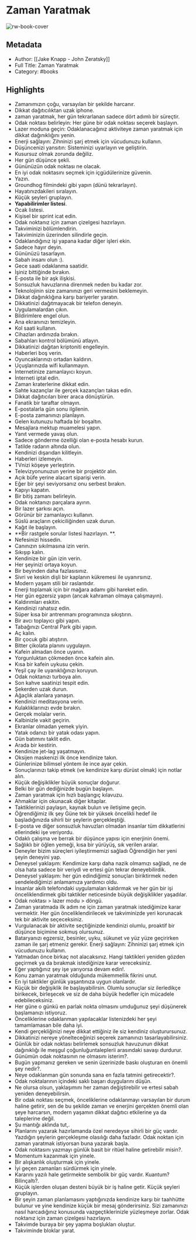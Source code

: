 # Zaman Yaratmak

![rw-book-cover](https://readwise-assets.s3.amazonaws.com/media/uploaded_book_covers/profile_406868/f11a3567-41a1-4fd4-accb-147e728fd9ab.jpg)

## Metadata
- Author: [[Jake Knapp - John Zeratsky]]
- Full Title: Zaman Yaratmak
- Category: #books

## Highlights
- Zamanımızın çoğu, varsayılan bir şekilde harcanır.
- Dikkat dağıtıcılıktan uzak iphone.
- zaman yaratmak, her gün tekrarlanan sadece dört adımlı bir süreçtir.
- Odak noktası belirleyin: Her güne bir odak noktası seçerek başlayın.
- Lazer moduna geçin: Odaklanacağınız aktiviteye zaman yaratmak için dikkat dağınıklığını yenin.
- Enerji sağlayın: Zihninizi şarj etmek için vücudunuzu kullanın.
- Düşüncenizi yansıtın: Sisteminizi uyarlayın ve geliştirin.
- Kusursuz olmak zorunda değiliz.
- Her gün düşünce şekli.
- Gününüzün odak noktası ne olacak.
- En iyi odak noktasını seçmek için içgüdülerinize güvenin.
- Yazın.
- Groundhog filmindeki gibi yapın (dünü tekrarlayın).
- Hayatınızdakileri sıralayın.
- Küçük şeyleri gruplayın.
- **Yapabilirimler listesi**.
- Ocak listesi.
- Kişisel bir sprint icat edin.
- Odak noktanız için zaman çizelgesi hazırlayın.
- Takviminizi bölümlendirin.
- Takviminizin üzerinden silindirle geçin.
- Odaklandığınız işi yapana kadar diğer işleri ekin.
- Sadece hayır deyin.
- Gününüzü tasarlayın.
- Sabah insanı olun :).
- Gece saati odaklanma saatidir.
- İşiniz bittiğinde bırakın.
- E-posta ile bir aşk ilişkisi.
- Sonsuzluk havuzlarına direnmek neden bu kadar zor.
- Teknolojinin size zamanınızı geri vermesini beklemeyin.
- Dikkat dağınıklığına karşı bariyerler yaratın.
- Dikkatinizi dağıtmayacak bir telefon deneyin.
- Uygulamalardan çıkın.
- Bildirimlere engel olun.
- Ana ekranınızı temizleyin.
- Kol saati kullanın.
- Cihazları ardınızda bırakın.
- Sabahları kontrol bölümünü atlayın.
- Dikkatinizi dağıtan kriptoniti engelleyin.
- Haberleri boş verin.
- Oyuncaklarınızı ortadan kaldırın.
- Uçuşlarınızda wifi kullanmayın.
- İnternetinize zamanlayıcı koyun.
- İnterneti iptal edin.
- Zaman kraterlerine dikkat edin.
- Sahte kazançlar ile gerçek kazançları takas edin.
- Dikkat dağıtıcıları birer araca dönüştürün.
- Fanatik bir taraftar olmayın.
- E-postalarla gün sonu ilgilenin.
- E-posta zamanınızı planlayın.
- Gelen kutunuzu haftada bir boşaltın.
- Mesajlara mektup muamelesi yapın.
- Yanıt vermede yavaş olun.
- Sadece gönderme özelliği olan e-posta hesabı kurun.
- Tatilde radarın altında olun.
- Kendinizi dışarıdan kilitleyin.
- Haberleri izlemeyin.
- TVnizi köşeye yerleştirin.
- Televizyonunuzun yerine bir projektör alın.
- Açık büfe yerine alacart siparişi verin.
- Eğer bir şeyi seviyorsanız onu serbest bırakın.
- Kapıyı kapatın.
- Bir bitiş zamanı belirleyin.
- Odak noktanızı parçalara ayırın.
- Bir lazer şarkısı açın.
- Görünür bir zamanlayıcı kullanın.
- Süslü araçların çekiciliğinden uzak durun.
- Kağıt ile başlayın.
- **Bir rastgele sorular listesi hazırlayın. **.
- Nefesinizi hissedin.
- Canınızın sıkılmasına izin verin.
- Sıkışıp kalın.
- Kendinize bir gün izin verin.
- Her şeyinizi ortaya koyun.
- Bir beyinden daha fazlasısınız.
- Sivri ve keskin dişli bir kaplanın kükremesi ile uyanırsınız.
- Modern yaşam stili bir raslantıdır.
- Enerji toplamak için bir mağara adamı gibi hareket edin.
- Her gün egzersiz yapın (ancak kahraman olmaya çalışmayın).
- Kaldırımları eskitin.
- Kendinizi rahatsız edin.
- Süper kısa bir antrenmanı programınıza sıkıştırın.
- Bir avcı toplayıcı gibi yapın.
- Tabağınızı Central Park gibi yapın.
- Aç kalın.
- Bir çocuk gibi atıştırın.
- Bitter çikolata planını uygulayın.
- Kafein almadan önce uyanın.
- Yorgunluktan çökmeden önce kafein alın.
- Kısa bir kafein uykusu çekin.
- Yeşil çay ile uyanıklığınızı koruyun.
- Odak noktanızı turboya alın.
- Son kahve saatinizi tespit edin.
- Şekerden uzak durun.
- Ağaçlık alanlara yanaşın.
- Kendinizi meditasyona verin.
- Kulaklıklarınızı evde bırakın.
- Gerçek molalar verin.
- Kalbinizle vakit geçirin.
- Ekranlar olmadan yemek yiyin.
- Yatak odanızı bir yatak odası yapın.
- Gün batımını taklit edin.
- Arada bir kestirin.
- Kendinize jet-lag yaşatmayın.
- Oksijen maskenizi ilk önce kendinize takın.
- Günlerinize bilimsel yöntem ile ince ayar çekin.
- Sonuçlarınızı takip etmek (ve kendinize karşı dürüst olmak) için notlar alın.
- Küçük değişiklikler büyük sonuçlar doğurur.
- Belki bir gün dediğinizde bugün başlayın.
- Zaman yaratmak için hızlı başlangıç kılavuzu.
- Ahmaklar için okunacak diğer kitaplar.
- Taktiklerinizi paylaşın, kaynak bulun ve iletişime geçin.
- Öğrendiğimiz ilk şey Güne tek bir yüksek öncelikli hedef ile başladığınızda sihirli bir şeylerin gerçekleştiği.
- E-posta ve diğer sonsuzluk havuzları olmadan insanlar tüm dikkatlerini ellerindeki işe veriyordu.
- Odaklı çalışma ve berrak bir düşünce yapısı için enerjinin önemi.
- Sağlıklı bir öğlen yemeği, kısa bir yürüyüş, sık verilen aralar.
- Deneyler bizim süreçleri iyileştirmemizi sağladı Öğrendiğin her yeni şeyin deneyini yap.
- Deneysel yaklaşım: Kendimize karşı daha nazik olmamızı sağladı, ne de olsa hata sadece bir veriydi ve ertesi gün tekrar deneyebilirdik.
- Deneysel yaklaşım: her gün edindiğimiz sonuçları biriktirmek neden sendelediğimizi anlamamıza yardımcı oldu.
- İnsanlar akıllı telefondaki uygulamaları kaldırmak ve her gün bir işi önceliklendirmek gibi taktikler neticesinde büyük değişiklikler yaşadılar.
- Odak noktası > lazer modu > döngü.
- Zaman yaratmada ilk adım ne için zaman yaratmak istediğimize karar vermektir. Her gün önceliklendirilecek ve takviminizde yeri korunacak tek bir aktivite seçeceksiniz.
- Vurgulanacak bir aktivite seçtiğinizde kendinizi olumlu, proaktif bir düşünce biçimine sokmuş olursunuz.
- Bataryanızı egzersiz, besinler, uyku, sükunet ve yüz yüze geçirirken zaman ile şarj etmeniz gerekir. Enerji sağlayın: Zihninizi şarj etmek için vücudunuzu kullanın.
- Yatmadan önce birkaç not alacaksınız. Hangi taktikleri yeniden gözden geçirmek ya da bırakmak istediğinize karar vereceksiniz.
- Eğer yaptığınız şey işe yarıyorsa devam edin!.
- Konu zaman yaratmak olduğunda mükemmellik fikrini unut.
- En iyi taktikler günlük yaşantınıza uygun olanlardır.
- Küçük bir değişiklik ile başlayabilirsin. Olumlu sonuçlar siz ilerledikçe birikecek, birleşecek ve siz de daha büyük hedefler için mücadele edebileceksiniz.
- Her güne o günkü en parlak nokta olmasını umduğunuz şeyi düşünerek başlamanızı istiyoruz.
- Önceliklerine odaklanman yapılacaklar listenizdeki her şeyi tamamlamasan bile daha iyi.
- Kendi gerçekliğinizi neye dikkat ettiğiniz ile siz kendiniz oluşturursunuz.
- Dikkatinizi nereye yönelteceğinizi seçerek zamanınızı tasarlayabilirsiniz.
- Günlük bir odak noktası belirlemek sonsuzluk havuzunun dikkat dağınıklığı ile meşgul çoğunluğuntaleplerii arasındaki savaşı durdurur.
- Günümün odak noktasının ne olmasını isterim?.
- Bugün yapmanız gereken ve senin üzerinizde baskı oluşturan en önemli şey nedir?.
- Neye odaklanman gün sonunda sana en fazla tatmini getirecektir?.
- Odak noktalarının içindeki saklı başarı duygularını düşün.
- Ne olursa olsun, yaklaşımını her zaman değiştirebilir ve ertesi sabah yeniden deneyebilirsin.
- Bir odak noktası seçmek, önceliklerine odaklanmayı varsayılan bir durum haline getirir, sen de bu şekilde zaman ve enerjini gerçekten önemli olan şeye harcarsın, modern yaşamın dikkat dağıtıcı etkilerine ya da taleplerine değil.
- Şu mantığı aklında tut,.
- Planlarını yazarak hazırlamanda özel neredeyse sihirli bir güç vardır. Yazdığın şeylerin gerçekleşme olasılığı daha fazladır. Odak noktan için zaman yaratmak istiyorsan buna yazarak başla.
- Odak noktasını yazmayı günlük basit bir ritüel haline getirebilir misin?.
- Momentum kazanmak için yinele.
- Bir alışkanlık oluşturmak için yinele.
- İyi geçen zamanları sürdürmek için yinele.
- Kararını yazılı hale getirmekte sembolik bir güç vardır. Kuantum? Bilinçaltı?.
- Küçük işlerden oluşan desteni büyük bir iş haline getir. Küçük şeyleri gruplayın.
- Bir şeyin zaman planlamasını yaptığınızda kendinize karşı bir taahhütte bulunur ve yine kendinize küçük bir mesaj gönderirsiniz. Sizi zamanınızı nasıl harcadığınız konusunda vazgeçtiklerinizle yüzleşmeye zorlar. Odak noktanız için zaman çizelgesi hazırlayın.
- Takvimde buraya bir şey yapma boşlukları oluştur.
- Takviminde bloklar yarat.
